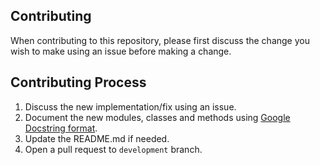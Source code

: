 ## Contributing

When contributing to this repository, please first discuss the change you wish to make using an issue before making a change. 

## Contributing Process

1.  Discuss the new implementation/fix using an issue.
2.  Document the new modules, classes and methods using [Google Docstring format](https://sphinxcontrib-napoleon.readthedocs.io/en/latest/example_google.html).
3.  Update the README.md if needed.
4.  Open a pull request to `development` branch.
